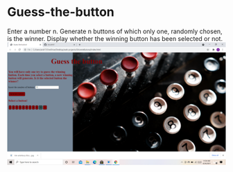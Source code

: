 # Guess-the-button
Enter a number n. Generate n buttons of which only one, randomly chosen, is the winner. Display whether the winning button has been selected or not.
<img src= "2021-04-24 (2).png">
